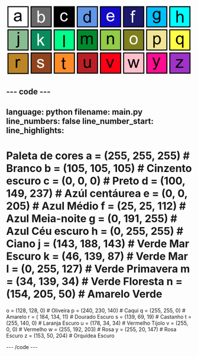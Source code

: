 ![Uma grelha de 26 quadrados coloridos, cada um representando uma das cores da paleta de cores. Cada quadrado tem uma letra de a a z.](images/ambient-letters.png)

--- code ---
---
language: python filename: main.py line_numbers: false line_number_start:
line_highlights:
---
 # Paleta de cores a = (255, 255, 255) # Branco b = (105, 105, 105) # Cinzento escuro c = (0, 0, 0) # Preto d = (100, 149, 237) # Azúl centáurea e = (0, 0, 205) # Azul Médio f = (25, 25, 112) # Azul Meia-noite g = (0, 191, 255) # Azul Céu escuro h = (0, 255, 255) # Ciano j = (143, 188, 143) # Verde Mar Escuro k = (46, 139, 87) # Verde Mar l = (0, 255, 127) # Verde Primavera m = (34, 139, 34) # Verde Floresta n = (154, 205, 50) # Amarelo Verde    
o = (128, 128, 0) # Oliveira p = (240, 230, 140) # Caqui q = (255, 255, 0) # Amarelo r = ( 184, 134, 11) # Dourado Escuro s = (139, 69, 19) # Castanho t = (255, 140, 0) # Laranja Escuro u = (178, 34, 34) # Vermelho Tijolo v = (255, 0, 0) # Vermelho w = (255, 192, 203) # Rosa y = (255, 20, 147) # Rosa Escuro z = (153, 50, 204) # Orquídea Escuro

--- /code ---
